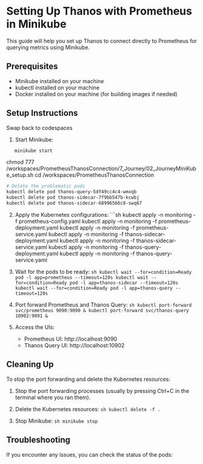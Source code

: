 # Setting Up Thanos with Prometheus in Minikube

This guide will help you set up Thanos to connect directly to Prometheus for querying metrics using Minikube.

## Prerequisites

- Minikube installed on your machine
- kubectl installed on your machine
- Docker installed on your machine (for building images if needed)

## Setup Instructions

Swap back to codespaces

1. Start Minikube:   
```sh
   minikube start   
```

chmod 777 /workspaces/PrometheusThanosConnection/7_Journey/02_JourneyMiniKube_setup.sh
cd /workspaces/PrometheusThanosConnection
```sh
# Delete the problematic pods
kubectl delete pod thanos-query-5df49cc4c4-wmxqb
kubectl delete pod thanos-sidecar-7f9bb547b-kcwbj
kubectl delete pod thanos-sidecar-68996566c8-swq67
```

2. Apply the Kubernetes configurations:   ```sh
   kubectl apply -n monitoring -f prometheus-config.yaml
   kubectl apply -n monitoring -f prometheus-deployment.yaml
   kubectl apply -n monitoring -f prometheus-service.yaml
   kubectl apply -n monitoring -f thanos-sidecar-deployment.yaml
   kubectl apply -n monitoring -f thanos-sidecar-service.yaml
   kubectl apply -n monitoring -f thanos-query-deployment.yaml
   kubectl apply -n monitoring -f thanos-query-service.yaml

3. Wait for the pods to be ready:   ```sh
   kubectl wait --for=condition=Ready pod -l app=prometheus --timeout=120s
   kubectl wait --for=condition=Ready pod -l app=thanos-sidecar --timeout=120s
   kubectl wait --for=condition=Ready pod -l app=thanos-query --timeout=120s   ```

4. Port forward Prometheus and Thanos Query:   ```sh
   kubectl port-forward svc/prometheus 9090:9090 &
   kubectl port-forward svc/thanos-query 10902:9091 &   ```

5. Access the UIs:
   - Prometheus UI: http://localhost:9090
   - Thanos Query UI: http://localhost:10902

## Cleaning Up

To stop the port forwarding and delete the Kubernetes resources:

1. Stop the port forwarding processes (usually by pressing Ctrl+C in the terminal where you ran them).

2. Delete the Kubernetes resources:   ```sh
   kubectl delete -f .   ```

3. Stop Minikube:   ```sh
   minikube stop   ```

## Troubleshooting

If you encounter any issues, you can check the status of the pods:
